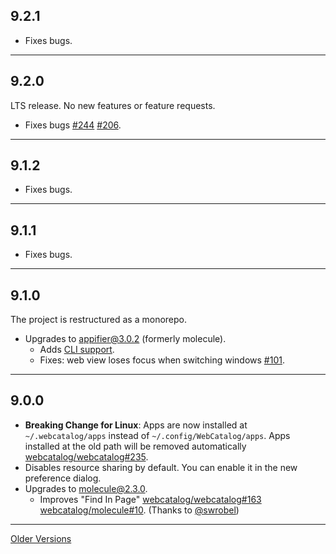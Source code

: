 ## 9.2.1
- Fixes bugs.

---

## 9.2.0
LTS release. No new features or feature requests.

- Fixes bugs [#244](https://github.com/quanglam2807/webcatalog/issues/244) [#206](https://github.com/quanglam2807/webcatalog/issues/206).

---

## 9.1.2
- Fixes bugs.

---

## 9.1.1
- Fixes bugs.

---

## 9.1.0
The project is restructured as a monorepo.

- Upgrades to [appifier@3.0.2](https://www.npmjs.com/package/appifier) (formerly molecule).
  - Adds [CLI support](https://github.com/quanglam2807/webcatalog#command-line).
  - Fixes: web view loses focus when switching windows [#101](https://github.com/quanglam2807/webcatalog/issues/101).

---

## 9.0.0
- **Breaking Change for Linux**: Apps are now installed at `~/.webcatalog/apps` instead of `~/.config/WebCatalog/apps`. Apps installed at the old path will be removed automatically [webcatalog/webcatalog#235](https://github.com/quanglam2807/webcatalog/issues/235).
- Disables resource sharing by default. You can enable it in the new preference dialog.
- Upgrades to [molecule@2.3.0](https://github.com/webcatalog/molecule/releases/tag/v2.3.0).
  - Improves "Find In Page" [webcatalog/webcatalog#163](https://github.com/quanglam2807/webcatalog/issues/163) [webcatalog/molecule#10](https://github.com/webcatalog/molecule/pull/10). (Thanks to [@swrobel](https://github.com/swrobel))

---

[Older Versions](https://raw.githubusercontent.com/webcatalog/webcatalog/master/RELEASE_NOTES0.md)
